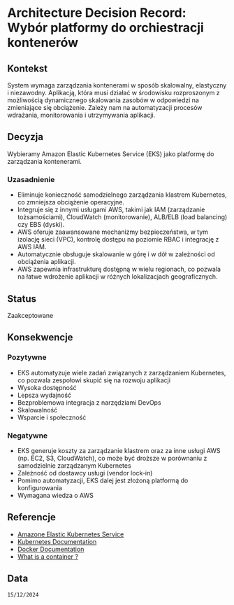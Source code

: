 # Architecture Decision Record: Wybór platformy do orchiestracji kontenerów

## Kontekst
System wymaga zarządzania kontenerami w sposób skalowalny, elastyczny i niezawodny. Aplikacją, która musi działać w środowisku rozproszonym z możliwością dynamicznego skalowania zasobów w odpowiedzi na zmieniające się obciążenie. Zależy nam na automatyzacji procesów wdrażania, monitorowania i utrzymywania aplikacji.

## Decyzja

Wybieramy Amazon Elastic Kubernetes Service (EKS) jako platformę do zarządzania kontenerami.


### Uzasadnienie

- Eliminuje konieczność samodzielnego zarządzania klastrem Kubernetes, co zmniejsza obciążenie operacyjne.
- Integruje się z innymi usługami AWS, takimi jak IAM (zarządzanie tożsamościami), CloudWatch (monitorowanie), ALB/ELB (load balancing) czy EBS (dyski).
- AWS oferuje zaawansowane mechanizmy bezpieczeństwa, w tym izolację sieci (VPC), kontrolę dostępu na poziomie RBAC i integrację z AWS IAM.
- Automatycznie obsługuje skalowanie w górę i w dół w zależności od obciążenia aplikacji.
- AWS zapewnia infrastrukturę dostępną w wielu regionach, co pozwala na łatwe wdrożenie aplikacji w różnych lokalizacjach geograficznych.

## Status

Zaakceptowane

## Konsekwencje

### Pozytywne
- EKS automatyzuje wiele zadań związanych z zarządzaniem Kubernetes, co pozwala zespołowi skupić się na rozwoju aplikacji
- Wysoka dostępność
- Lepsza wydajność
- Bezproblemowa integracja z narzędziami DevOps
- Skalowalność
- Wsparcie i społeczność

### Negatywne
- EKS generuje koszty za zarządzanie klastrem oraz za inne usługi AWS (np. EC2, S3, CloudWatch), co może być droższe w porównaniu z samodzielnie zarządzanym Kubernetes
- Zależność od dostawcy usługi (vendor lock-in)
- Pomimo automatyzacji, EKS dalej jest złożoną platformą do konfigurowania
- Wymagana wiedza o AWS

## Referencje
- [Amazone Elastic Kubernetes Service](https://aws.amazon.com/eks/)
- [Kubernetes Documentation](https://kubernetes.io/)
- [Docker Documentation](https://docs.docker.com/)
- [What is a container ?](https://www.docker.com/resources/what-container/)

## Data

``15/12/2024``